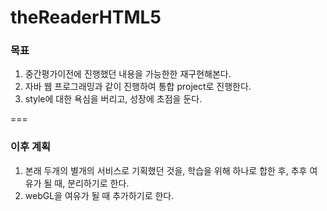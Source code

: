 theReaderHTML5
==============

### 목표

1. 중간평가이전에 진행했던 내용을 가능한한 재구현해본다. 
2. 자바 웹 프로그래밍과 같이 진행하여 통합 project로 진행한다. 
3. style에 대한 욕심을 버리고, 성장에 초점을 둔다. 

===

### 이후 계획

1. 본래 두개의 별개의 서비스로 기획했던 것을, 학습을 위해 하나로 합한 후, 추후 여유가 될 때, 분리하기로 한다.
2. webGL을 여유가 될 때 추가하기로 한다. 
 


